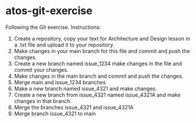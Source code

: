 # atos-git-exercise
Following the Git exercise.
Instructions:
1. Create a repository, copy your text for Architecture and Design lesson in a .txt file and upload it to your repository.
2. Make changes in your main branch for this file and commit and push the changes.
3. Create a new branch named issue_1234 make changes in the file and commit your changes.
4. Make changes in the main branch and commit and push the changes.
5. Merge main and issue_1234 branches
6. Make a new branch named issue_4321 and make changes.
7. Create a new branch from issue_4321 named issue_4321A and make changes in that branch.
8. Merge the branches issue_4321 and issue_4321A
9. Merge branch issue_4321 to main
